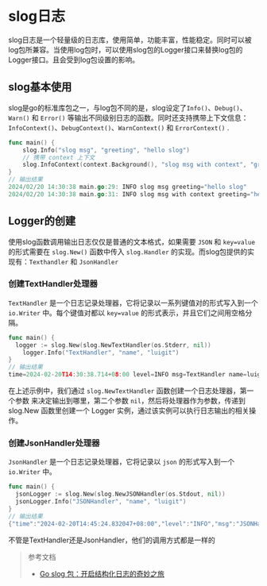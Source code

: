 # slog日志

slog日志是一个轻量级的日志库，使用简单，功能丰富，性能稳定。同时可以被log包所兼容。当使用log包时，可以使用slog包的Logger接口来替换log包的Logger接口。且会受到log包设置的影响。
<!--more-->

## slog基本使用
slog是go的标准库包之一，与log包不同的是，slog设定了`Info()`、`Debug()`、`Warn()` 和 `Error()` 等输出不同级别日志的函数。同时还支持携带上下文信息：`InfoContext()`、`DebugContext()`、`WarnContext()` 和 `ErrorContext()` .
```go
func main() {
    slog.Info("slog msg", "greeting", "hello slog")
    // 携带 context 上下文
    slog.InfoContext(context.Background(), "slog msg with context", "greeting", "hello slog")
}
// 输出结果
2024/02/20 14:30:38 main.go:29: INFO slog msg greeting="hello slog"
2024/02/20 14:30:38 main.go:31: INFO slog msg with context greeting="hello slog"
```

## Logger的创建
使用slog函数调用输出日志仅仅是普通的文本格式，如果需要 `JSON` 和 `key=value` 的形式需要在 `slog.New()` 函数中传入 `slog.Handler` 的实现。而slog包提供的实现有：`Texthandler` 和 `JsonHandler`
### 创建TextHandler处理器
`TextHandler` 是一个日志记录处理器，它将记录以一系列键值对的形式写入到一个 `io.Writer` 中。每个键值对都以 `key=value` 的形式表示，并且它们之间用空格分隔。

```go
func main() {
  logger := slog.New(slog.NewTextHandler(os.Stderr, nil))
	logger.Info("TextHandler", "name", "luigit")
}
// 输出结果
time=2024-02-20T14:30:38.714+08:00 level=INFO msg=TextHandler name=luigit
```
在上述示例中，我们通过 `slog.NewTextHandler` 函数创建一个日志处理器，第一个参数 来决定输出到哪里，第二个参数 `nil`，然后将处理器作为参数，传递到 slog.New 函数里创建一个 Logger 实例，通过该实例可以执行日志输出的相关操作。

### 创建JsonHandler处理器
`JsonHandler` 是一个日志记录处理器，它将记录以 `json` 的形式写入到一个 `io.Writer` 中。

```go
func main() {
  jsonLogger := slog.New(slog.NewJSONHandler(os.Stdout, nil))
  jsonLogger.Info("JSONHandler", "name", "luigit")
}
// 输出结果
{"time":"2024-02-20T14:45:24.832047+08:00","level":"INFO","msg":"JSONHandler","name":"luigit"}
```
不管是TextHandler还是JsonHandler，他们的调用方式都是一样的

> 参考文档
> - [Go slog 包：开启结构化日志的奇妙之旅](https://cloud.tencent.com/developer/article/2342219)

